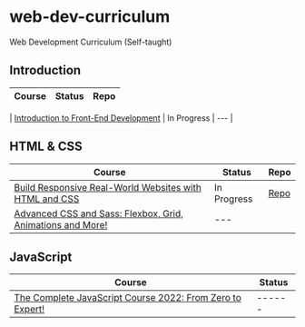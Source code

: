 # web-dev-curriculum

Web Development Curriculum (Self-taught)

## Introduction

| Course | Status | Repo |
| ------ | ------ | ---- |

| [Introduction to Front-End Development](https://www.coursera.org/learn/introduction-to-front-end-development/) | In Progress | --- |

## HTML & CSS

| Course                                                                                                                                          | Status      | Repo                                                                                                                 |
| ----------------------------------------------------------------------------------------------------------------------------------------------- | ----------- | -------------------------------------------------------------------------------------------------------------------- |
| [Build Responsive Real-World Websites with HTML and CSS](https://www.udemy.com/course/design-and-develop-a-killer-website-with-html5-and-css3/) | In Progress | [Repo](https://github.com/iamieht/web-dev-curriculum/tree/main/Build_Responsive_Real-World_Websites_with_HTML%26CSS) |
| [Advanced CSS and Sass: Flexbox, Grid, Animations and More!](https://www.udemy.com/course/advanced-css-and-sass/)                               | ---         |

## JavaScript

| Course                                                                                                                    | Status |
| ------------------------------------------------------------------------------------------------------------------------- | ------ |
| [The Complete JavaScript Course 2022: From Zero to Expert!](https://www.udemy.com/course/the-complete-javascript-course/) | ------ |

